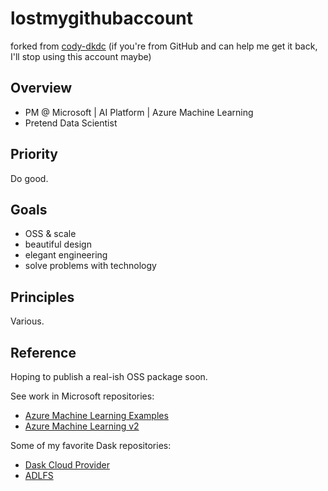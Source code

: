 # lostmygithubaccount

forked from [cody-dkdc](https://github.com/cody-dkdc) (if you're from GitHub and can help me get it back, I'll stop using this account maybe)

## Overview

- PM @ Microsoft | AI Platform | Azure Machine Learning
- Pretend Data Scientist

## Priority

Do good.

## Goals

- OSS & scale
- beautiful design
- elegant engineering
- solve problems with technology

## Principles

Various.

## Reference

Hoping to publish a real-ish OSS package soon. 

See work in Microsoft repositories:

- [Azure Machine Learning Examples](https://github.com/Azure/azureml-examples)
- [Azure Machine Learning v2](https://github.com/Azure/azureml-v2-preview)

Some of my favorite Dask repositories:

- [Dask Cloud Provider](https://github.com/dask/dask-cloudprovider)
- [ADLFS](https://github.com/dask/adlfs)
